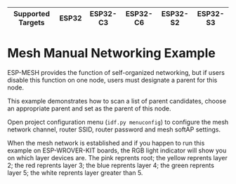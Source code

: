 | Supported Targets | ESP32 | ESP32-C3 | ESP32-C6 | ESP32-S2 | ESP32-S3 |
| ----------------- | ----- | -------- | -------- | -------- | -------- |

# Mesh Manual Networking Example

ESP-MESH provides the function of self-organized networking, but if users disable this function on one node, users must designate a parent for this node.

This example demonstrates how to scan a list of parent candidates, choose an appropriate parent and set as the parent of this node.

Open project configuration menu (`idf.py menuconfig`) to configure the mesh network channel, router SSID, router password and mesh softAP settings.

When the mesh network is established and if you happen to run this example on ESP-WROVER-KIT boards, the RGB light indicator will show you on which layer devices are. The pink reprents root; the yellow reprents layer 2; the red reprents layer 3; the blue reprents layer 4; the green reprents layer 5; the white reprents layer greater than 5.


